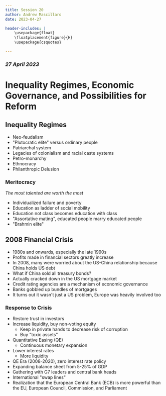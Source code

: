 ```yaml
---
title: Session 20
author: Andrew Mascillaro
date: 2023-04-27

header-includes: |
    \usepackage{float}
    \floatplacement{figure}{H}
    \usepackage{csquotes}

---
```


### _27 April 2023_

# Inequality Regimes, Economic Governance, and Possibilities for Reform

## Inequality Regimes

- Neo-feudalism
- "Plutocratic elite" versus ordinary people
- Patriarchal system
- Legacies of colonialism and racial caste systems
- Petro-monarchy
- Ethnocracy
- Philanthropic Delusion

### Meritocracy

_The most talented are worth the most_

- Individualized failure and poverty
- Education as ladder of social mobility
- Education not class becomes education with class
- "Assortative mating", educated people marry educated people
- "Brahmin elite"

## 2008 Financial Crisis

- 1980s and onwards, especially the late 1990s
- Profits made in financial sectors greatly increase
- In 2008, many were worried about the US-China relationship
because China holds US debt
- What if China sold all treasury bonds?
- Actually cracked down in the US mortgage market
- Credit rating agencies are a mechanism of economic governance
- Banks gobbled up bundles of mortgages
- It turns out it wasn't just a US problem, Europe was heavily
involved too

### Response to Crisis

- Restore trust in investors
- Increase liquidity, buy non-voting equity
  - Keep in private hands to decrease risk of corruption
  - Buy "toxic assets"
- Quantitative Easing (QE)
  - Continuous monetary expansion
- Lower interest rates
  - More liquidity
- QE Era (2008-2020), zero interest rate policy
- Expanding balance sheet from 5-25% of GDP
- Gathering with G7 leaders and central bank heads
- International "swap lines"
- Realization that the European Central Bank (ECB) is more
powerful than the EU, European Council, Commission, and Parliament

